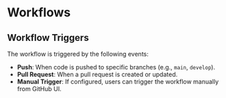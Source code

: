 # Workflows

## Workflow Triggers

The workflow is triggered by the following events:

- **Push**: When code is pushed to specific branches (e.g., `main`, `develop`).
- **Pull Request**: When a pull request is created or updated.
- **Manual Trigger**: If configured, users can trigger the workflow manually from GitHub UI.
